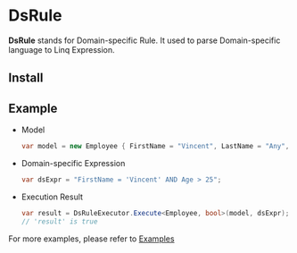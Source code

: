 # DsRule
**DsRule** stands for Domain-specific Rule. It used to parse Domain-specific language to Linq Expression.

## Install


## Example
* Model
	```csharp
	var model = new Employee { FirstName = "Vincent", LastName = "Any", Age = 30 };
	```
* Domain-specific Expression
	```csharp
	var dsExpr = "FirstName = 'Vincent' AND Age > 25";
	```
* Execution Result
	```csharp
	var result = DsRuleExecutor.Execute<Employee, bool>(model, dsExpr);
	// 'result' is true
	```

For more examples, please refer to [Examples](https://github.com/vincent-scw/DsRule/blob/main/test/DsRule.UnitTest/DsRuleExecutorTests.cs)
